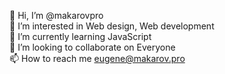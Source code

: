 👋 Hi, I’m @makarovpro<br>
👀 I’m interested in Web design, Web development<br>
🌱 I’m currently learning JavaScript<br>
💞️ I’m looking to collaborate on Everyone<br>
📫 How to reach me eugene@makarov.pro<br>

<!---
makarovpro/makarovpro is a ✨ special ✨ repository because its `README.md` (this file) appears on your GitHub profile.
You can click the Preview link to take a look at your changes.
--->
